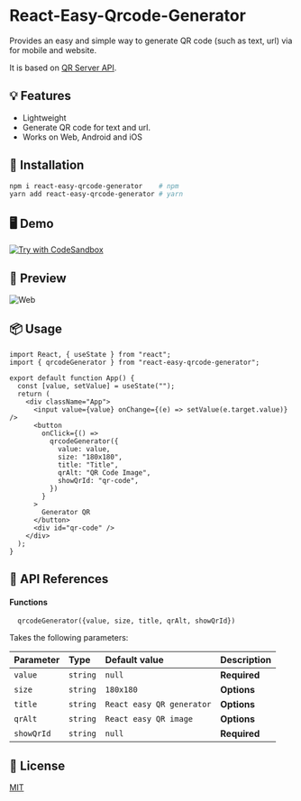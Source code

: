 # React-Easy-Qrcode-Generator

Provides an easy and simple way to generate QR code (such as text, url) via for mobile and website.

It is based on [QR Server API](https://goqr.me/api/doc/create-qr-code/).

## 💡 Features

- Lightweight
- Generate QR code for text and url.
- Works on Web, Android and iOS

## 🔧 Installation

```bash
npm i react-easy-qrcode-generator    # npm
yarn add react-easy-qrcode-generator # yarn
```

## 🖥️ Demo

[![Try with CodeSandbox](https://codesandbox.io/static/img/play-codesandbox.svg)](https://codesandbox.io/s/beautiful-ives-56h5f3?file=/src/App.js)

## 📱 Preview

![Web](https://raw.githubusercontent.com/encoresky/qrcode-generator/main/demo-image.png)

## 📦 Usage

```tsx
import React, { useState } from "react";
import { qrcodeGenerator } from "react-easy-qrcode-generator";

export default function App() {
  const [value, setValue] = useState("");
  return (
    <div className="App">
      <input value={value} onChange={(e) => setValue(e.target.value)} />
      <button
        onClick={() =>
          qrcodeGenerator({
            value: value,
            size: "180x180",
            title: "Title",
            qrAlt: "QR Code Image",
            showQrId: "qr-code",
          })
        }
      >
        Generator QR
      </button>
      <div id="qr-code" />
    </div>
  );
}
```

## 👀 API References

#### Functions

```
  qrcodeGenerator({value, size, title, qrAlt, showQrId})
```

Takes the following parameters:

| Parameter  | Type     | Default value             | Description  |
| :--------- | :------- | :------------------------ | :----------- |
| `value`    | `string` | `null`                    | **Required** |
| `size`     | `string` | `180x180`                 | **Options**  |
| `title`    | `string` | `React easy QR generator` | **Options**  |
| `qrAlt`    | `string` | `React easy QR image`     | **Options**  |
| `showQrId` | `string` | `null`                    | **Required** |

## 📜 License

[MIT](https://github.com/encoresky/qrcode-generator/blob/main/LICENSE)

